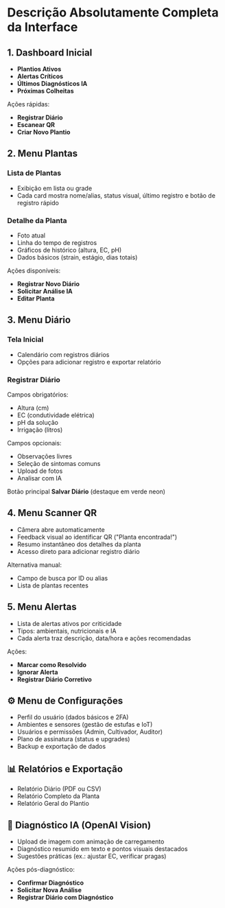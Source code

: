 # Descrição Absolutamente Completa da Interface

## 1. Dashboard Inicial

- **Plantios Ativos**
- **Alertas Críticos**
- **Últimos Diagnósticos IA**
- **Próximas Colheitas**

Ações rápidas:

- **Registrar Diário**
- **Escanear QR**
- **Criar Novo Plantio**

## 2. Menu Plantas

### Lista de Plantas

- Exibição em lista ou grade
- Cada card mostra nome/alias, status visual, último registro e botão de registro rápido

### Detalhe da Planta

- Foto atual
- Linha do tempo de registros
- Gráficos de histórico (altura, EC, pH)
- Dados básicos (strain, estágio, dias totais)

Ações disponíveis:

- **Registrar Novo Diário**
- **Solicitar Análise IA**
- **Editar Planta**

## 3. Menu Diário

### Tela Inicial

- Calendário com registros diários
- Opções para adicionar registro e exportar relatório

### Registrar Diário

Campos obrigatórios:

- Altura (cm)
- EC (condutividade elétrica)
- pH da solução
- Irrigação (litros)

Campos opcionais:

- Observações livres
- Seleção de sintomas comuns
- Upload de fotos
- Analisar com IA

Botão principal **Salvar Diário** (destaque em verde neon)

## 4. Menu Scanner QR

- Câmera abre automaticamente
- Feedback visual ao identificar QR ("Planta encontrada!")
- Resumo instantâneo dos detalhes da planta
- Acesso direto para adicionar registro diário

Alternativa manual:

- Campo de busca por ID ou alias
- Lista de plantas recentes

## 5. Menu Alertas

- Lista de alertas ativos por criticidade
- Tipos: ambientais, nutricionais e IA
- Cada alerta traz descrição, data/hora e ações recomendadas

Ações:

- **Marcar como Resolvido**
- **Ignorar Alerta**
- **Registrar Diário Corretivo**

## ⚙️ Menu de Configurações

- Perfil do usuário (dados básicos e 2FA)
- Ambientes e sensores (gestão de estufas e IoT)
- Usuários e permissões (Admin, Cultivador, Auditor)
- Plano de assinatura (status e upgrades)
- Backup e exportação de dados

## 📊 Relatórios e Exportação

- Relatório Diário (PDF ou CSV)
- Relatório Completo da Planta
- Relatório Geral do Plantio

## 📸 Diagnóstico IA (OpenAI Vision)

- Upload de imagem com animação de carregamento
- Diagnóstico resumido em texto e pontos visuais destacados
- Sugestões práticas (ex.: ajustar EC, verificar pragas)

Ações pós-diagnóstico:

- **Confirmar Diagnóstico**
- **Solicitar Nova Análise**
- **Registrar Diário com Diagnóstico**


